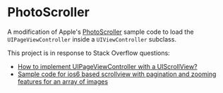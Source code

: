 # PhotoScroller

A modification of Apple's [PhotoScroller](http://developer.apple.com/library/ios/#samplecode/PhotoScroller/Introduction/Intro.html) sample code to load the `UIPageViewController` inside a `UIViewController` subclass.

This project is in response to Stack Overflow questions:

- [How to implement UIPageViewController with a UIScrollView?](http://stackoverflow.com/questions/17171777/how-to-implement-uipageviewcontroller-with-a-uiscrollview) 
- [Sample code for ios6 based scrollview with pagination and zooming features for an array of images](http://stackoverflow.com/questions/17311065/sample-code-for-ios6-based-scrollview-with-pagination-and-zooming-features-for-a)